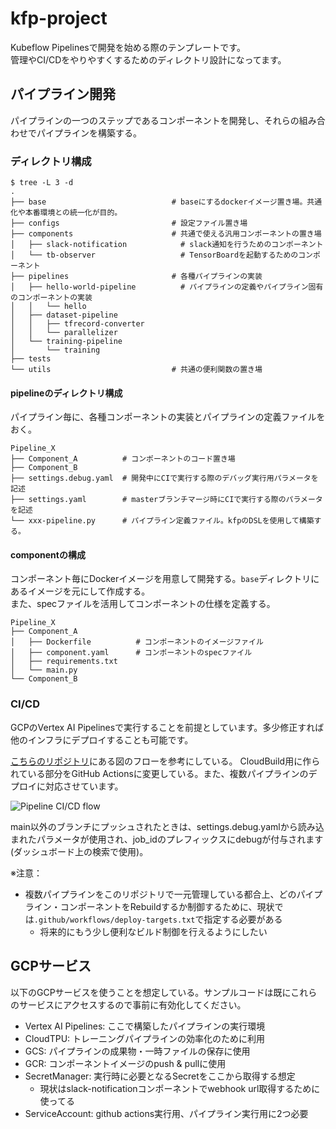 # kfp-project

Kubeflow Pipelinesで開発を始める際のテンプレートです。  
管理やCI/CDをやりやすくするためのディレクトリ設計になってます。

## パイプライン開発

パイプラインの一つのステップであるコンポーネントを開発し、それらの組み合わせでパイプラインを構築する。

### ディレクトリ構成

```
$ tree -L 3 -d
.
├── base                            # baseにするdockerイメージ置き場。共通化や本番環境との統一化が目的。
├── configs                         # 設定ファイル置き場
├── components                      # 共通で使える汎用コンポーネントの置き場
│   ├── slack-notification            # slack通知を行うためのコンポーネント
│   └── tb-observer                   # TensorBoardを起動するためのコンポーネント
├── pipelines                       # 各種パイプラインの実装
│   ├── hello-world-pipeline          # パイプラインの定義やパイプライン固有のコンポーネントの実装
│   │   └── hello
│   ├── dataset-pipeline
│   │   ├── tfrecord-converter
│   │   └── parallelizer
│   └── training-pipeline
│       └── training
├── tests
└── utils                           # 共通の便利関数の置き場
```

#### pipelineのディレクトリ構成
パイプライン毎に、各種コンポーネントの実装とパイプラインの定義ファイルをおく。

```
Pipeline_X
├── Component_A          # コンポーネントのコード置き場
├── Component_B
├── settings.debug.yaml  # 開発中にCIで実行する際のデバッグ実行用パラメータを記述
├── settings.yaml        # masterブランチマージ時にCIで実行する際のパラメータを記述
└── xxx-pipeline.py      # パイプライン定義ファイル。kfpのDSLを使用して構築する。
```

#### componentの構成
コンポーネント毎にDockerイメージを用意して開発する。`base`ディレクトリにあるイメージを元にして作成する。  
また、specファイルを活用してコンポーネントの仕様を定義する。

```
Pipeline_X
├── Component_A
│   ├── Dockerfile          # コンポーネントのイメージファイル
│   ├── component.yaml      # コンポーネントのspecファイル
│   ├── requirements.txt
│   └── main.py
└── Component_B
```

### CI/CD

GCPのVertex AI Pipelinesで実行することを前提としています。多少修正すれば他のインフラにデプロイすることも可能です。

[こちらのリポジトリ](https://github.com/ksalama/kubeflow-examples/tree/master/kfp-cloudbuild)にある図のフローを参考にしている。
CloudBuild用に作られている部分をGitHub Actionsに変更している。また、複数パイプラインのデプロイに対応させています。

![Pipeline CI/CD flow](https://github.com/ksalama/kubeflow-examples/raw/master/kfp-cloudbuild/resources/cloudbuild-steps.png)

main以外のブランチにプッシュされたときは、settings.debug.yamlから読み込まれたパラメータが使用され、job_idのプレフィックスにdebugが付与されます(ダッシュボード上の検索で使用)。

※注意：
- 複数パイプラインをこのリポジトリで一元管理している都合上、どのパイプライン・コンポーネントをRebuildするか制御するために、現状では`.github/workflows/deploy-targets.txt`で指定する必要がある
  - 将来的にもう少し便利なビルド制御を行えるようにしたい

## GCPサービス

以下のGCPサービスを使うことを想定している。サンプルコードは既にこれらのサービスにアクセスするので事前に有効化してください。

- Vertex AI Pipelines: ここで構築したパイプラインの実行環境
- CloudTPU: トレーニングパイプラインの効率化のために利用
- GCS: パイプラインの成果物・一時ファイルの保存に使用
- GCR: コンポーネントイメージのpush & pullに使用
- SecretManager: 実行時に必要となるSecretをここから取得する想定
  - 現状はslack-notificationコンポーネントでwebhook url取得するために使ってる
- ServiceAccount: github actions実行用、パイプライン実行用に2つ必要
